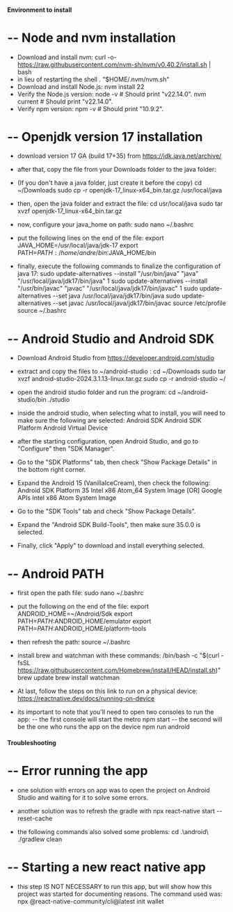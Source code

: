 #### Environment to install


# -- Node and nvm installation
- Download and install nvm:
curl -o- https://raw.githubusercontent.com/nvm-sh/nvm/v0.40.2/install.sh | bash
- in lieu of restarting the shell
\. "$HOME/.nvm/nvm.sh"
- Download and install Node.js:
nvm install 22
- Verify the Node.js version:
node -v # Should print "v22.14.0".
nvm current # Should print "v22.14.0".
- Verify npm version:
npm -v # Should print "10.9.2".


# -- Openjdk version 17 installation
- download version 17 GA (build 17+35) from https://jdk.java.net/archive/

- after that, copy the file from your Downloads folder to the java folder:
- (If you don't have a java folder, just create it before the copy)
cd ~/Downloads
sudo cp -r openjdk-17_linux-x64_bin.tar.gz /usr/local/java

- then, open the java folder and extract the file:
cd usr/local/java
sudo tar xvzf openjdk-17_linux-x64_bin.tar.gz

- now, configure your java_home on path:
sudo nano ~/.bashrc

- put the following lines on the end of the file:
export JAVA_HOME=/usr/local/java/jdk-17
export PATH=$PATH:/home/andre/bin:$JAVA_HOME/bin

- finally, execute the following commands to finalize the configuration of java 17:
sudo update-alternatives --install "/usr/bin/java" "java" "/usr/local/java/jdk17/bin/java" 1
sudo update-alternatives --install "/usr/bin/javac" "javac" "/usr/local/java/jdk17/bin/javac" 1
sudo update-alternatives --set java /usr/local/java/jdk17/bin/java
sudo update-alternatives --set javac /usr/local/java/jdk17/bin/javac
source /etc/profile 
source ~/.bashrc


# -- Android Studio and Android SDK
- Download Android Studio from https://developer.android.com/studio

- extract and copy the files to ~/android-studio :
cd ~/Downloads
sudo tar xvzf android-studio-2024.3.1.13-linux.tar.gz
sudo cp -r android-studio ~/

- open the android studio folder and run the program:
cd ~/android-studio/bin
./studio

- inside the android studio, when selecting what to install, you will need to make sure the following are selected:
Android SDK
Android SDK Platform
Android Virtual Device

- after the starting configuration, open Android Studio, and go to "Configure" then "SDK Manager".

- Go to the "SDK Platforms" tab, then check "Show Package Details" in the bottom right corner. 
- Expand the Android 15 (VanillaIceCream), then check the following:
Android SDK Platform 35
Intel x86 Atom_64 System Image [OR] Google APIs Intel x86 Atom System Image

- Go to the "SDK Tools" tab and check "Show Package Details". 
- Expand the "Android SDK Build-Tools", then make sure 35.0.0 is selected.

- Finally, click "Apply" to download and install everything selected.


# -- Android PATH
- first open the path file:
sudo nano ~/.bashrc

- put the following on the end of the file:
export ANDROID_HOME=~/Android/Sdk
export PATH=$PATH:$ANDROID_HOME/emulator
export PATH=$PATH:$ANDROID_HOME/platform-tools

- then refresh the path:
source ~/.bashrc


- install brew and watchman with these commands:
/bin/bash -c "$(curl -fsSL https://raw.githubusercontent.com/Homebrew/install/HEAD/install.sh)"
brew update
brew install watchman

- At last, follow the steps on this link to run on a physical device:
https://reactnative.dev/docs/running-on-device

- its important to note that you'll need to open two consoles to run the app:
-- the first console will start the metro
npm start
-- the second will be the one who runs the app on the device
npm run android


#### Troubleshooting

# -- Error running the app
- one solution with errors on app was to open the project on Android Studio and waiting for it to solve some errors.

- another solution was to refresh the gradle with
npx react-native start --reset-cache

- the following commands also solved some problems:
cd .\android\ 
./gradlew clean

# -- Starting a new react native app
- this step IS NOT NECESSARY to run this app, but will show how this project was started for documenting reasons. The command used was:
npx @react-native-community/cli@latest init wallet